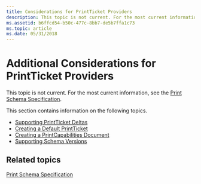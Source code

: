 ```yaml
---
title: Considerations for PrintTicket Providers
description: This topic is not current. For the most current information, see the Print Schema Specification.
ms.assetid: b6ffcd54-b50c-477c-8bb7-de5b7ffa1c73
ms.topic: article
ms.date: 05/31/2018
---
```


# Additional Considerations for PrintTicket Providers

This topic is not current. For the most current information, see the [Print Schema Specification](https://www.microsoft.com/whdc/xps/printschema.mspx).

This section contains information on the following topics.

- [Supporting PrintTicket Deltas](supporting-printticket-deltas.md)
- [Creating a Default PrintTicket](creating-a-default-printticket.md)
- [Creating a PrintCapabilities Document](creating-a-printcapabilities-document.md)
- [Supporting Schema Versions](supporting-schema-versions.md)

## Related topics

[Print Schema Specification](https://www.microsoft.com/whdc/xps/printschema.mspx)
